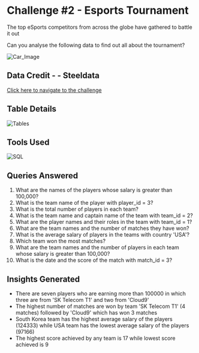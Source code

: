 
# Challenge #2 - Esports Tournament

The top eSports competitors from across the globe have gathered to battle it out

Can you analyse the following data to find out all about the tournament?

![Car_Image](https://www.steeldata.org.uk/esports.jpg)




## Data Credit - - Steeldata

[Click here to navigate to the challenge ](https://www.steeldata.org.uk/sql2.html)
## Table Details

![Tables](https://www.steeldata.org.uk/esportstables.jpg)



## Tools Used

![SQL](https://www.bconcepts.pt/wp-content/uploads/2020/11/Microsoft-SQL-Server.png)
## Queries Answered

1. What are the names of the players whose salary is greater than 100,000?
2. What is the team name of the player with player_id = 3?
3. What is the total number of players in each team?
4. What is the team name and captain name of the team with team_id = 2?
5. What are the player names and their roles in the team with team_id = 1?
6. What are the team names and the number of matches they have won?
7. What is the average salary of players in the teams with country 'USA'?
8. Which team won the most matches?
9. What are the team names and the number of players in each team whose salary is greater than 100,000?
10. What is the date and the score of the match with match_id = 3?
## Insights Generated

- There are seven players who are earning more than 100000 in which three are from 'SK Telecom T1' and two from 'Cloud9'
- The highest number of matches are won by team 'SK Telecom T1' (4 matches) followed by 'Cloud9' which has won 3 matches
- South Korea team has the highest average salary of the players (124333) while USA team has the lowest average salary of the players (97166)
- The highest score achieved by any team is 17 while lowest score achieved is 9
